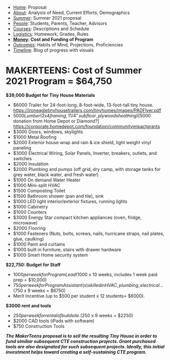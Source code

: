  - [Home](index.html): Proposal
 - [About](about.html): Analysis of Need, Current Efforts, Demographics
 - [Summer](summer.html): Summer 2021 proposal
 - [People](people.html): Students, Parents, Teacher, Advisors
 - [Courses](courses.html): Descriptions and Schedule
 - [Logistics](logistics.html): Homework, Grades, Rules
 - **[Money](money.html): Cost and Funding of Program**
 - [Outcomes](outcomes.html): Habits of Mind, Projections, Proficiencies
 - [Timeline](timeline.html): Blog of progress with visuals

# MAKERTEENS: Cost of Summer 2021 Program = $64,750 #

**$39,000 Budget for Tiny House Materials**
* $6000 Trailer for 24-foot-long, 8-foot-wide, 13-foot-tall tiny house. https://ironeagletinyhousetrailers.com/tinyhomes/images/PADFlyer.pdf
* $5000 Lumber (2x4 framing, 1 1/4” subfloor, plywood sheathing) [$5000 donation from Home Depot or Diamond?] https://corporate.homedepot.com/foundation/communityimpactgrants
* $3000 Doors, windows, skylights
* $1000 Metal Roofing
* $2000 Exterior house wrap and rain & ice shield, light weight vinyl paneling
* $3000 Electrical Wiring, Solar Panels, Inverter, breakers, outlets, and switches
* $2000 Insulation
* $2000 Plumbing and pumps (off grid, dry camp, with storage tanks for grey water, black water, and fresh water)
* $1000 On demand Water Heater
* $1000 Mini-split HVAC
* $1500 Composting Toilet
* $1500 Bathroom shower (pan and tile), sink
* $1000 LED light interior/exterior fixtures, running lights
* $1000 Cabinetry
* $1000 Counters
* $3000 Energy Star compact kitchen appliances (oven, fridge, microwave)
* $2000 Flooring
* $1000 Fasteners (Nuts, bolts, screws, nails, hurricane straps, nail plates, glue, caulking)
* $1000 Paint and curtains
* $1000 built in furniture, stairs with drawer hardware
* $1000 Smart Home security system
 
**$22,750: Budget for Staff**

* $1000 per week for Program Lead ($1000 x 10 weeks, includes 1 week paid prep = $10,000)
* $750 per week for Program Assistant(s) skilled in HVAC, plumbing, electrical. . . ($750 x 9 weeks = $6750)
* Merit Incentive (up to $500 per student x 12 students= $6000).

**$3000 rent and tools**

* $250 per week for rental of build site. ($250 x 9 weeks = $2250)
* $2000 CAD tools (iPads with software)
* $750 Construction Tools

***The MakerTeens proposal is to sell the resulting Tiny House in order to fund similiar subsequent CTE construction projects. Grant purchased tools are also designated for such subsequent projects. Ideally, this initial investment helps toward creating a self-sustaining CTE program.***
